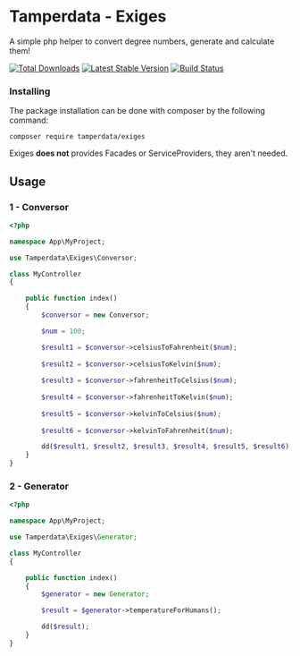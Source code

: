 # Tamperdata - Exiges

A simple php helper to convert degree numbers, generate and calculate them!

[![Total Downloads](https://poser.pugx.org/tamperdata/exiges/downloads.svg)](https://packagist.org/packages/tamperdata/exiges)
[![Latest Stable Version](https://poser.pugx.org/tamperdata/exiges/v/stable.svg)](https://packagist.org/packages/tamperdata/exiges)
[![Build Status](https://travis-ci.org/tamperdata/exiges.svg?branch=master)](https://travis-ci.org/tamperdata/exiges) 

### Installing
The package installation can be done with composer by the following command:

```shell
composer require tamperdata/exiges
```

Exiges **does not** provides Facades or ServiceProviders, they aren't needed.

## Usage

### 1 - Conversor

```php
<?php

namespace App\MyProject;

use Tamperdata\Exiges\Conversor;

class MyController
{

	public function index()
	{
		$conversor = new Conversor;

		$num = 100;

		$result1 = $conversor->celsiusToFahrenheit($num);
		
		$result2 = $conversor->celsiusToKelvin($num);
		
		$result3 = $conversor->fahrenheitToCelsius($num);
		
		$result4 = $conversor->fahrenheitToKelvin($num);
		
		$result5 = $conversor->kelvinToCelsius($num);
		
		$result6 = $conversor->kelvinToFahrenheit($num);

		dd($result1, $result2, $result3, $result4, $result5, $result6);
	}
}
```

### 2 - Generator

```php
<?php

namespace App\MyProject;

use Tamperdata\Exiges\Generator;

class MyController
{

	public function index()
	{
		$generator = new Generator;

		$result = $generator->temperatureForHumans();

		dd($result);
	}
}

```
